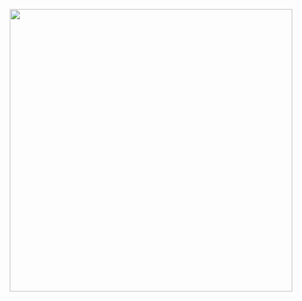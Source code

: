 <!---start.--->
<p align="center">
<img width= "500" src= "https://64.media.tumblr.com/734ac256ec92b16dec4c5f6a18734fe6/c2c0555b41089a96-e8/s250x400/2d75e3ac956f6a8ad727f2637446580e880c09f3.pnj"> 
<p></p>


